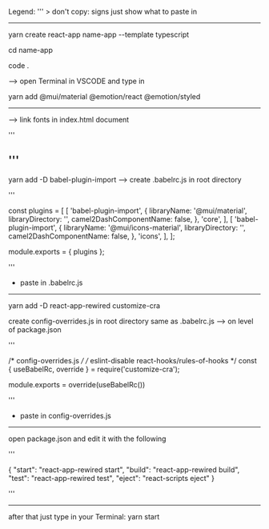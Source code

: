 Legend: ''' > don't copy: signs just show what to paste in 

----------------------------------------------------------

yarn create react-app name-app --template typescript

cd name-app

code .

--> open Terminal in VSCODE and type in 

yarn add @mui/material @emotion/react @emotion/styled

----------------------------------------------------------

--> link fonts in index.html document

'''

<link rel="preconnect" href="https://fonts.googleapis.com">
<link rel="preconnect" href="https://fonts.gstatic.com" crossorigin>
<link href="https://fonts.googleapis.com/css2?family=Bigelow+Rules&family=Roboto:wght@300;400;500;700&display=swap" rel="stylesheet">

'''
----------------------------------------------------------

yarn add -D babel-plugin-import
--> create .babelrc.js in root directory

'''

const plugins = [
  [
    'babel-plugin-import',
    {
      libraryName: '@mui/material',
      libraryDirectory: '',
      camel2DashComponentName: false,
    },
    'core',
  ],
  [
    'babel-plugin-import',
    {
      libraryName: '@mui/icons-material',
      libraryDirectory: '',
      camel2DashComponentName: false,
    },
    'icons',
  ],
];

module.exports = { plugins };

''' 
- paste in .babelrc.js

----------------------------------------------------------

yarn add -D react-app-rewired customize-cra

create config-overrides.js in root directory same as .babelrc.js --> on level of package.json

'''

/* config-overrides.js */
/* eslint-disable react-hooks/rules-of-hooks */
const { useBabelRc, override } = require('customize-cra');

module.exports = override(useBabelRc())

''' 
- paste in config-overrides.js

----------------------------------------------------------

open package.json and edit it with the following  

'''

{
    "start": "react-app-rewired start",
    "build": "react-app-rewired build",
    "test": "react-app-rewired test",
    "eject": "react-scripts eject"
}

'''

----------------------------------------------------------

after that just type in your Terminal:    yarn start
